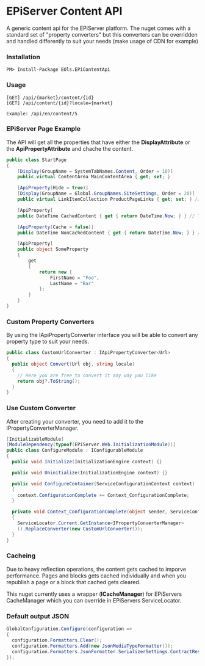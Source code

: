# EPiServer Content API
A generic content api for the EPiServer platform. The nuget comes with a standard set of "property converters" but this converters can be overridden and handled differently to suit your needs (make usage of CDN for example)

### Installation

    PM> Install-Package EOls.EPiContentApi

### Usage

    [GET] /api/{market}/content/{id}
    [GET] /api/content/{id}?locale={market}

    Example: /api/en/content/5

### EPiServer Page Example

The API will get all the properties that have either the <B>DisplayAttribute</B> or the <b>ApiPropertyAttribute</b> and chache the content.
```C#
public class StartPage
{
    [Display(GroupName = SystemTabNames.Content, Order = 10)]
    public virtual ContentArea MainContentArea { get; set; }

    [ApiProperty(Hide = true)]
    [Display(GroupName = Global.GroupNames.SiteSettings, Order = 20)]
    public virtual LinkItemCollection ProductPageLinks { get; set; } // This property will not be visible by the content API

    [ApiProperty]
    public DateTime CachedContent { get { return DateTime.Now; } } // This property will be cached

    [ApiProperty(Cache = false)]
    public DateTime NonCachedContent { get { return DateTime.Now; } } // This will not be cached

    [ApiProperty]
    public object SomeProperty
    {
        get
        {
            return new {
                FirstName = "Foo",
                LastName = "Bar"
            };
        }
    }
}
```

### Custom Property Converters
By using the IApiPropertyConverter interface you will be able to convert any property type to suit your needs.

```C#
public class CustomUrlConverter : IApiPropertyConverter<Url>
{
  public object Convert(Url obj, string locale)
  {
    // Here you are free to convert it any way you like
    return obj?.ToString();
  }
}
```

### Use Custom Converter
After creating your converter, you need to add it to the IPropertyConverterManager.
```C#
[InitializableModule]
[ModuleDependency(typeof(EPiServer.Web.InitializationModule))]
public class ConfigureModule : IConfigurableModule
{
  public void Initialize(InitializationEngine context) {}

  public void Uninitialize(InitializationEngine context) {}

  public void ConfigureContainer(ServiceConfigurationContext context)
  {
  	context.ConfigurationComplete += Context_ConfigurationComplete;
  }

  private void Context_ConfigurationComplete(object sender, ServiceConfigurationEventArgs e)
  {
    ServiceLocator.Current.GetInstance<IPropertyConverterManager>
    ().ReplaceConverter(new CustomUrlConverter());
  }
}
```

### Cacheing
Due to heavy reflection operations, the content gets cached to imporve performance. Pages and blocks gets cached individually and when you republish a page or a block that cached gets cleared.

This nuget currently uses a wrapper (<b>ICacheManager</b>) for EPiServers CacheManager which you can override in EPiServers ServiceLocator.

### Default output JSON
```C#
GlobalConfiguration.Configure(configuration =>
{
  configuration.Formatters.Clear();
  configuration.Formatters.Add(new JsonMediaTypeFormatter());
  configuration.Formatters.JsonFormatter.SerializerSettings.ContractResolver = new CamelCasePropertyNamesContractResolver();
});
```